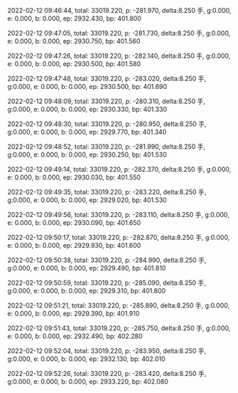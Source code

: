 2022-02-12 09:46:44, total: 33019.220, p: -281.970, delta:8.250 手, g:0.000, e: 0.000, b: 0.000, ep: 2932.430, bp: 401.800

2022-02-12 09:47:05, total: 33019.220, p: -281.730, delta:8.250 手, g:0.000, e: 0.000, b: 0.000, ep: 2930.750, bp: 401.560

2022-02-12 09:47:26, total: 33019.220, p: -282.140, delta:8.250 手, g:0.000, e: 0.000, b: 0.000, ep: 2930.500, bp: 401.580

2022-02-12 09:47:48, total: 33019.220, p: -283.020, delta:8.250 手, g:0.000, e: 0.000, b: 0.000, ep: 2930.500, bp: 401.690

2022-02-12 09:48:09, total: 33019.220, p: -280.310, delta:8.250 手, g:0.000, e: 0.000, b: 0.000, ep: 2930.330, bp: 401.330

2022-02-12 09:48:30, total: 33019.220, p: -280.950, delta:8.250 手, g:0.000, e: 0.000, b: 0.000, ep: 2929.770, bp: 401.340

2022-02-12 09:48:52, total: 33019.220, p: -281.990, delta:8.250 手, g:0.000, e: 0.000, b: 0.000, ep: 2930.250, bp: 401.530

2022-02-12 09:49:14, total: 33019.220, p: -282.370, delta:8.250 手, g:0.000, e: 0.000, b: 0.000, ep: 2930.030, bp: 401.550

2022-02-12 09:49:35, total: 33019.220, p: -283.220, delta:8.250 手, g:0.000, e: 0.000, b: 0.000, ep: 2929.020, bp: 401.530

2022-02-12 09:49:56, total: 33019.220, p: -283.110, delta:8.250 手, g:0.000, e: 0.000, b: 0.000, ep: 2930.090, bp: 401.650

2022-02-12 09:50:17, total: 33019.220, p: -282.870, delta:8.250 手, g:0.000, e: 0.000, b: 0.000, ep: 2929.930, bp: 401.600

2022-02-12 09:50:38, total: 33019.220, p: -284.990, delta:8.250 手, g:0.000, e: 0.000, b: 0.000, ep: 2929.490, bp: 401.810

2022-02-12 09:50:59, total: 33019.220, p: -285.090, delta:8.250 手, g:0.000, e: 0.000, b: 0.000, ep: 2929.310, bp: 401.800

2022-02-12 09:51:21, total: 33019.220, p: -285.890, delta:8.250 手, g:0.000, e: 0.000, b: 0.000, ep: 2929.390, bp: 401.910

2022-02-12 09:51:43, total: 33019.220, p: -285.750, delta:8.250 手, g:0.000, e: 0.000, b: 0.000, ep: 2932.490, bp: 402.280

2022-02-12 09:52:04, total: 33019.220, p: -283.950, delta:8.250 手, g:0.000, e: 0.000, b: 0.000, ep: 2932.130, bp: 402.010

2022-02-12 09:52:26, total: 33019.220, p: -283.420, delta:8.250 手, g:0.000, e: 0.000, b: 0.000, ep: 2933.220, bp: 402.080